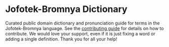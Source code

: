 
# Jofotek-Bromnya Dictionary

Curated public domain dictionary and pronunciation guide for terms in the Jofotek-Bromnya language. See the [contributing guide](https://github.com/drumworkteam/term/blob/make/.github/contributing.md) for details on how to contribute. We would love your support, even if it is just fixing a word or adding a single definition. Thank you for all your help!